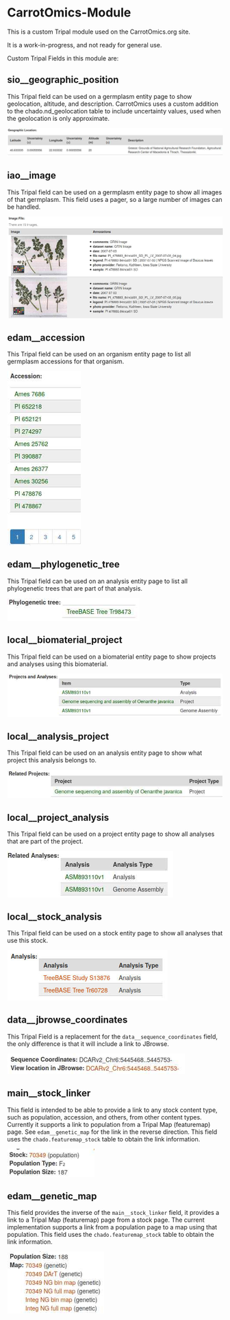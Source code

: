 CarrotOmics-Module
==================

This is a custom Tripal module used on the CarrotOmics.org site.

It is a work-in-progress, and not ready for general use.

Custom Tripal Fields in this module are:

sio__geographic_position
------------------------

This Tripal field can be used on a germplasm entity page to show geolocation,
altitude, and description. CarrotOmics uses a custom addition to the chado.nd_geolocation
table to include uncertainty values, used when the geolocation is only approximate.

![sio__geographic_position example image](/docs/sio__geographic_position_example.jpg?raw=true "Example image of sio__geographic_position tripal field")

iao__image
----------

This Tripal field can be used on a germplasm entity page to show all images of that
germplasm. This field uses a pager, so a large number of images can be handled.

![iao__image example image](/docs/iao__image_example.jpg?raw=true "Example image of iao__image tripal field")

edam__accession
---------------

This Tripal field can be used on an organism entity page to list all germplasm
accessions for that organism.

![edam__accession example image](/docs/edam__accession_example.jpg?raw=true "Example image of edam__accession tripal field")

edam__phylogenetic_tree
-----------------------

This Tripal field can be used on an analysis entity page to list all phylogenetic
trees that are part of that analysis.

![edam__phylogenetic_tree example image](/docs/edam__phylogenetic_tree_example.jpg?raw=true "Example image of edam__phylogenetic_tree tripal field")


local__biomaterial_project
--------------------------

This Tripal field can be used on a biomaterial entity page to show projects and analyses
using this biomaterial.

![local__biomaterial_project example image](/docs/local__biomaterial_project_example.jpg?raw=true "Example image of local__biomaterial_project tripal field")

local__analysis_project
-----------------------

This Tripal field can be used on an analysis entity page to show what project this
analysis belongs to.

![local__analysis_project example image](/docs/local__analysis_project_example.jpg?raw=true "Example image of local__analysis_project tripal field")

local__project_analysis
-----------------------

This Tripal field can be used on a project entity page to show all analyses that
are part of the project.

![local__project_analysis example image](/docs/local__project_analysis_example.jpg?raw=true "Example image of local__project_analysis tripal field")

local__stock_analysis
-----------------------

This Tripal field can be used on a stock entity page to show all analyses that
use this stock.

![local__stock_analysis example image](/docs/local__stock_analysis_example.jpg?raw=true "Example image of local__stock_analysis tripal field")

data__jbrowse_coordinates
-------------------------

This Tripal Field is a replacement for the `data__sequence_coordinates` field,
the only difference is that it will include a link to JBrowse.

![data__jbrowse_coordinates example image](/docs/data__jbrowse_coordinates_example.jpg?raw=true "Example image of data__jbrowse_coordinates tripal field")

main__stock_linker
------------------

This field is intended to be able to provide a link to any stock content type, such as
population, accession, and others, from other content types. Currently it supports a
link to population from a Tripal Map (featuremap) page. See `edam__genetic_map` for the
link in the reverse direction. This field uses the `chado.featuremap_stock` table to
obtain the link information.

![main__stock_linker example image](/docs/main__stock_linker_example.jpg?raw=true "Example image of main__stock_linker tripal field")

edam__genetic_map
-----------------

This field provides the inverse of the `main__stock_linker` field, it provides a link to
a Tripal Map (featuremap) page from a stock page. The current implementation supports a
link from a population page to a map using that population. This field uses the
`chado.featuremap_stock` table to obtain the link information.

![edam__genetic_map example image](/docs/edam__genetic_map_example.jpg?raw=true "Example image of edam__genetic_map tripal field")

